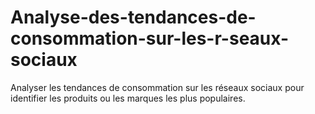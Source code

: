 # Analyse-des-tendances-de-consommation-sur-les-r-seaux-sociaux
Analyser les tendances de consommation sur les réseaux sociaux pour identifier les produits ou les marques les plus populaires.
